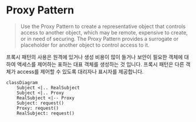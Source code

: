 # Proxy Pattern

> Use the Proxy Pattern to create a representative object that controls access to another object, which may be remote,
> expensive to create, or in need of securing.
> The Proxy Pattern provides a surrogate or placeholder for another object to control access to it.

프록시 패턴의 사용은 원격에 있거나 생성 비용이 많이 들거나 보안이 필요한 객체에 대하여 액세스를 제어하는 표하는 대표 객체를 생성하는 것 입니다.
프록시 패턴은 다른 객체가 access를 제어할 수 있도록 대리자나 표시자를 제공합니다.

```mermaid
classDiagram
    Subject <|.. RealSubject
    Subject <|.. Proxy
    RealSubject <|-- Proxy
    Subject: request()
    Proxy: request()
    RealSubject: request()
```